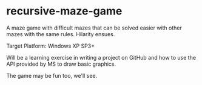 recursive-maze-game
===================

A maze game with difficult mazes that can be solved easier with other mazes with the same rules.  Hilarity ensues.

Target Platform:
Windows XP SP3+

Will be a learning exercise in writing a project on GitHub and how to use the API provided by MS to draw basic graphics.

The game may be fun too, we'll see.
